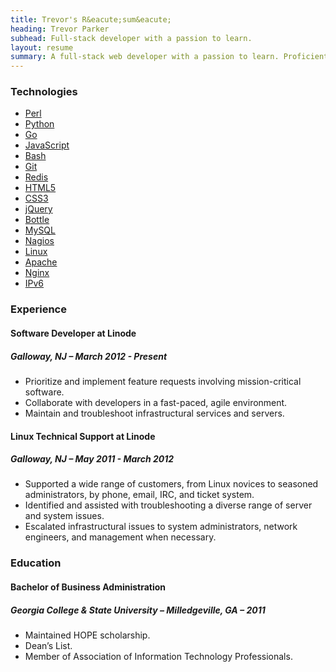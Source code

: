 ```yaml
---
title: Trevor's R&eacute;sum&eacute;
heading: Trevor Parker
subhead: Full-stack developer with a passion to learn.
layout: resume
summary: A full-stack web developer with a passion to learn. Proficient in Perl, Ruby, Redis, and more.
---
```


### Technologies

<ul class="tags">
  <li>
    <a href="http://www.perl.org/" title="Perl programming language" target="_blank">Perl</a>
  </li>
  <li>
    <a href="http://www.python.org/" title="Python programming language" target="_blank">Python</a>
  </li>
  <li>
    <a href="http://golang.org/" title="Go programming language" target="_blank">Go</a>
  </li>
  <li>
    <a href="#" title="JavaScript">JavaScript</a>
  </li>
  <li>
    <a href="http://www.gnu.org/software/bash/bash.html" title="Bash shell" target="_blank">Bash</a>
  </li>
  <li>
    <a href="http://git-scm.com/" title="Git distributed version control system" target="_blank">Git</a>
  </li>
  <li>
    <a href="http://redis.io" title="Redis key-value store" target="_blank">Redis</a>
  </li>
  <li>
    <a href="#" title="HTML5">HTML5</a>
  </li>
  <li>
    <a href="#" title="CSS3">CSS3</a>
  </li>
  <li>
    <a href="http://jquery.com/" title="jQuery JavaScript library" target="_blank">jQuery</a>
  </li>
  <li>
    <a href="http://bottlepy.org/" title="Bottle minimalistic web framework" target="_blank">Bottle</a>
  </li>
  <li>
    <a href="https://www.mysql.com/" title="MySQL relational database" target="_blank">MySQL</a>
  </li>
  <li>
    <a href="http://www.nagios.org/" title="Nagios infrastructure monitoring" target="_blank">Nagios</a>
  </li>
  <li>
    <a href="#" title="Linux">Linux</a>
  </li>
  <li>
    <a href="http://httpd.apache.org/" title="Apache web server" target="_blank">Apache</a>
  </li>
  <li>
    <a href="http://nginx.org/" title="Nginx web server" target="_blank">Nginx</a>
  </li>
  <li>
    <a href="#" title="IPv6 network addressing standard">IPv6</a>
  </li>
</ul>

### Experience

#### Software Developer at Linode

##### Galloway, NJ &ndash; March 2012 - Present

* Prioritize and implement feature requests involving mission-critical software.
* Collaborate with developers in a fast-paced, agile environment.
* Maintain and troubleshoot infrastructural services and servers.

#### Linux Technical Support at Linode

##### Galloway, NJ &ndash; May 2011 - March 2012

* Supported a wide range of customers, from Linux novices to seasoned administrators, by phone, email, IRC, and ticket system.
* Identified and assisted with troubleshooting a diverse range of server and system issues.
* Escalated infrastructural issues to system administrators, network engineers, and management when necessary.

### Education

#### Bachelor of Business Administration

##### Georgia College &amp; State University &ndash; Milledgeville, GA &ndash; 2011

* Maintained HOPE scholarship.
* Dean’s List.
* Member of Association of Information Technology Professionals.
